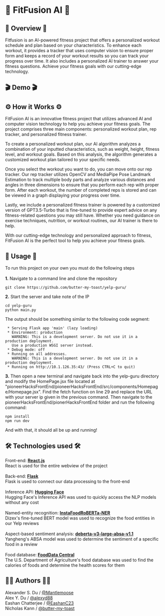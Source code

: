 
<h1> 💪 FitFusion AI 💪 </h1>

## 📝 Overview 📝
Fitfusion is an AI-powered fitness project that offers a personalized workout schedule and plan based on your characteristics. To enhance each workout, it provides a tracker that uses computer vision to ensure proper form and keeps a record of your workout results so you can track your progress over time. It also includes a personalized AI trainer to answer your fitness questions. Achieve your fitness goals with our cutting-edge technology.

## 🎬 Demo 🎬 



## ⚙️ How it Works ⚙️
FitFusion AI is an innovative fitness project that utilizes advanced AI and computer vision technology to help you achieve your fitness goals. The project comprises three main components: personalized workout plan, rep tracker, and personalized fitness trainer.

To create a personalized workout plan, our AI algorithm analyzes a combination of your inputted characteristics, such as weight, height, fitness level, and workout goals. Based on this analysis, the algorithm generates a customized workout plan tailored to your specific needs.

Once you select the workout you want to do, you can move onto our rep tracker. Our rep tracker utilizes OpenCV and MediaPipe Pose Landmark Estimation to track multiple body parts and analyze various distances and angles in three dimensions to ensure that you perform each rep with proper form. After each workout, the number of completed reps is stored and can be viewed in a graph displaying your progress over time.

Lastly, we include a personalized fitness trainer is powered by a customized version of GPT3.5-Turbo that is fine-tuned to provide expert advice on any fitness-related questions you may still have. Whether you need guidance on exercise techniques, nutrition, or workout routines, our AI trainer is there to help.

With our cutting-edge technology and personalized approach to fitness, FitFusion AI is the perfect tool to help you achieve your fitness goals.

## 🚀 Usage 🚀
<p> To run this project on your own you must do the following steps 
<br></br>
  <b>1.</b> Navigate to a command line and clone the repository 
</p>

```
git clone https://github.com/butter-my-toast/yelp-guru/ 
```
<p>
  <b>2.</b> Start the server and take note of the IP 
</p>

```
cd yelp-guru
python main.py
```
<p>
  The output should be something similar to the following code segment:
</p>

```
 * Serving Flask app 'main' (lazy loading)
 * Environment: production
   WARNING: This is a development server. Do not use it in a production deployment.
   Use a production WSGI server instead.
 * Debug mode: off
 * Running on all addresses.
   WARNING: This is a development server. Do not use it in a production deployment.
 * Running on http://10.1.126.35:43/ (Press CTRL+C to quit)
```
<p>
  <b>3.</b> Then open a new terminal and navigate back into the yelp-guru directory and modify the HomePage.jsx file located at "pioneerHacksFrontEnd/pioneerHacksFrontEnd/src/components/Homepage/Homepage.jsx".
  Find the fetch function on line 29 and replace the URL with your server ip given in the previous command.
  Then navigate to the pioneerHacksFrontEnd/pionerHacksFrontEnd folder and run the following command:
</p>

```
npm install
npm run dev
```
<p>
  And with that, it should all be up and running!
</p>

## 🛠️ Technologies used 🛠️
  Front-end: <b>[React.js](https://github.com/facebook/react/blob/main/LICENSE)</b> \
  React is used for the entire webview of the project \
  \
  Back-end: <b>[Flask](https://github.com/pallets/flask/blob/main/LICENSE.rst "Flask license")</b> \
  Flask is used to connect our data processing to the front-end \
  \
  Inference API: <b>[Hugging Face](https://huggingface.co/ "Hugging Face")</b> \
  Hugging Face's Inference API was used to quickly access the NLP models without any cost \
  \
  Named-entity recognition: <b>[InstaFoodRoBERTa-NER](https://huggingface.co/Dizex/InstaFoodRoBERTa-NER "InstaFoodROBERTa-NER")</b> \
  Dizex's fine-tuned BERT model was used to recognize the food entities in our Yelp reviews \
  \
  Aspect-based sentiment analysis: <b>[deberta-v3-large-absa-v1.1](https://huggingface.co/yangheng/deberta-v3-large-absa-v1.1 "deberta-v3-large-absa-v1.1")</b> \
  Yangheng's ABSA model was used to determine the sentiment of a specific food in a review \
  \
  Food database: <b>[FoodData Central](https://fdc.nal.usda.gov/ "FoodData Central")</b> \
  The U.S. Department of Agriculture's food database was used to find the calories of foods and determine the health scores for them
  

## 🧑‍💻 Authors 🧑‍💻
Alexander S. Du / [@Mantlemoose](https://github.com/Mantlemoose "Mantlemoose's github page") \
Alex Y. Du / [@alexyd88](https://github.com/alexyd88 "alexyd88's github page") \
Eashan Chatterjee / [@EashanC23](https://github.com/EashanC23 "EashanC23's github page") \
Nicholas Kann / [@butter-my-toast](https://github.com/butter-my-toast "butter-my-toast's github page")
